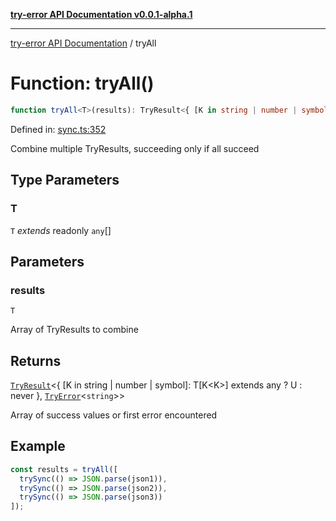 [**try-error API Documentation v0.0.1-alpha.1**](../index.md)

***

[try-error API Documentation](../index.md) / tryAll

# Function: tryAll()

```ts
function tryAll<T>(results): TryResult<{ [K in string | number | symbol]: T[K<K>] extends any ? U : never }, TryError<string>>;
```

Defined in: [sync.ts:352](https://github.com/oconnorjohnson/try-error/blob/e3ae0308069a4fba073f4543d527ad76373db795/src/sync.ts#L352)

Combine multiple TryResults, succeeding only if all succeed

## Type Parameters

### T

`T` *extends* readonly `any`[]

## Parameters

### results

`T`

Array of TryResults to combine

## Returns

[`TryResult`](../type-aliases/TryResult.md)\<\{ \[K in string \| number \| symbol\]: T\[K\<K\>\] extends any ? U : never \}, [`TryError`](../interfaces/TryError.md)\<`string`\>\>

Array of success values or first error encountered

## Example

```typescript
const results = tryAll([
  trySync(() => JSON.parse(json1)),
  trySync(() => JSON.parse(json2)),
  trySync(() => JSON.parse(json3))
]);
```
